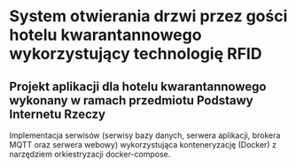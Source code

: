 # System otwierania drzwi przez gości hotelu kwarantannowego wykorzystujący technologię RFID
Projekt aplikacji dla hotelu kwarantannowego wykonany w ramach przedmiotu Podstawy Internetu Rzeczy
-
Implementacja serwisów (serwisy bazy danych, serwera aplikacji, brokera MQTT oraz serwera webowy) wykorzystująca konteneryzację (Docker) z narzędziem orkiestryzacji docker-compose.
